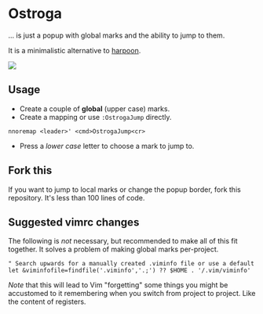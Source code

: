 # Ostroga

... is just a popup with global marks and the ability to jump to them.

It is a minimalistic alternative to [harpoon](https://github.com/ThePrimeagen/harpoon).

![](https://user-images.githubusercontent.com/11237935/181624607-b0caf89b-eb19-486f-89bd-453e404a889c.png)

## Usage

- Create a couple of **global** (upper case) marks.
- Create a mapping or use `:OstrogaJump` directly.

```vim
nnoremap <leader>' <cmd>OstrogaJump<cr>
```

- Press a *lower case* letter to choose a mark to jump to.

## Fork this

If you want to jump to local marks or change the popup border,
fork this repository.
It's less than 100 lines of code.

## Suggested vimrc changes

The following is *not* necessary,
but recommended to make all of this fit together.
It solves a problem of making global marks per-project.

```vim
" Search upwards for a manually created .viminfo file or use a default
let &viminfofile=findfile('.viminfo','.;') ?? $HOME . '/.vim/viminfo'
```

*Note* that this will lead to Vim "forgetting" some things you might be
accustomed to it remembering when you switch from project to project.
Like the content of registers.
